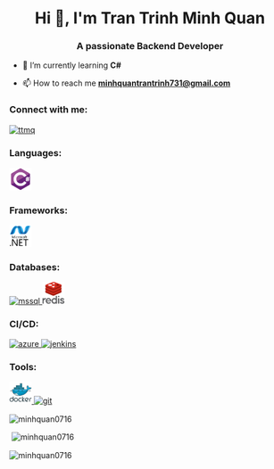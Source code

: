 <h1 align="center">Hi 👋, I'm Tran Trinh Minh Quan</h1>
<h3 align="center">A passionate Backend Developer</h3>

- 🌱 I’m currently learning **C#**

- 📫 How to reach me **minhquantrantrinh731@gmail.com**

<h3 align="left">Connect with me:</h3>
<p align="left">
<a href="https://linkedin.com/in/ttmq" target="blank"><img align="center" src="https://raw.githubusercontent.com/rahuldkjain/github-profile-readme-generator/master/src/images/icons/Social/linked-in-alt.svg" alt="ttmq" height="30" width="40" /></a>
</p>

<h3 align="left">Languages:</h3>
<p align="left">
<a href="https://www.w3schools.com/cs/" target="_blank" rel="noreferrer"> 
  <img src="https://raw.githubusercontent.com/devicons/devicon/master/icons/csharp/csharp-original.svg" alt="csharp" width="40" height="40"/> 
</a> 
</p>

<h3 align="left">Frameworks:</h3>
<p align="left">
<a href="https://dotnet.microsoft.com/" target="_blank" rel="noreferrer"> 
  <img src="https://raw.githubusercontent.com/devicons/devicon/master/icons/dot-net/dot-net-original-wordmark.svg" alt="dotnet" width="40" height="40"/> 
</a>
</p>

<h3 align="left">Databases:</h3>
<p align="left"> 
<a href="https://www.microsoft.com/en-us/sql-server" target="_blank" rel="noreferrer"> 
  <img src="https://www.svgrepo.com/show/303229/microsoft-sql-server-logo.svg" alt="mssql" width="40" height="40"/> 
</a> 
<a href="https://redis.io" target="_blank" rel="noreferrer"> 
  <img src="https://raw.githubusercontent.com/devicons/devicon/master/icons/redis/redis-original-wordmark.svg" alt="redis" width="40" height="40"/> 
</a> 
</p>

<h3 align="left">CI/CD:</h3>
<p align="left"> 
<a href="https://azure.microsoft.com/en-in/" target="_blank" rel="noreferrer"> 
  <img src="https://www.vectorlogo.zone/logos/microsoft_azure/microsoft_azure-icon.svg" alt="azure" width="40" height="40"/> 
</a>
<a href="https://www.jenkins.io" target="_blank" rel="noreferrer"> 
  <img src="https://www.vectorlogo.zone/logos/jenkins/jenkins-icon.svg" alt="jenkins" width="40" height="40"/> 
</a>
</p>

<h3 align="left">Tools:</h3>
<p align="left"> 
<a href="https://www.docker.com/" target="_blank" rel="noreferrer"> 
  <img src="https://raw.githubusercontent.com/devicons/devicon/master/icons/docker/docker-original-wordmark.svg" alt="docker" width="40" height="40"/> 
</a> 
<a href="https://git-scm.com/" target="_blank" rel="noreferrer"> 
  <img src="https://www.vectorlogo.zone/logos/git-scm/git-scm-icon.svg" alt="git" width="40" height="40"/> 
</a> 
</p>

<p><img align="center" src="https://github-readme-stats.vercel.app/api/top-langs?username=minhquan0716&show_icons=true&locale=en&layout=compact" alt="minhquan0716" /></p>
<p>&nbsp;<img align="center" src="https://github-readme-stats.vercel.app/api?username=minhquan0716&show_icons=true&locale=en" alt="minhquan0716" /></p>

<p><img align="center" src="https://github-readme-streak-stats.herokuapp.com/?user=minhquan0716&" alt="minhquan0716" /></p>
